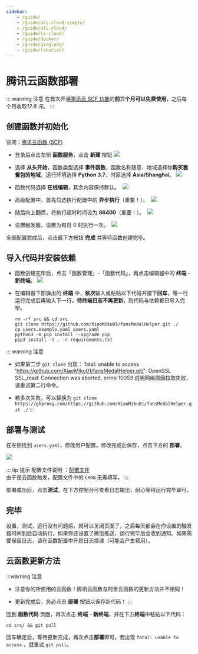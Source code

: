 ```yaml
---
sidebar:
    - /guide/
    - /guide/ali-cloud-simple/
    - /guide/ali-cloud/
    - /guide/tx-cloud/
    - /guide/docker/
    - /guide/qinglong/
    - /guide/location/
---
```


# 腾讯云函数部署

::: warning 注意
在首次开通[腾讯云 SCF 功能](https://cloud.tencent.com/product/scf)的**前三个月可以免费使用**，之后每个月收取*12.8 元*。
:::

## 创建函数并初始化

官网：[腾讯云函数 (SCF)](https://console.cloud.tencent.com/scf/list)

- 登录后点击左侧 **函数服务**，点击 **新建** 按钮
  ![](../images/tx-cloud/img1.png)

- 选择 **从头开始**，函数类型选择 **事件函数**，函数名称随意，地域选择你**购买套餐包的地域**，运行环境选择 **Python 3.7**，时区选择 **Asia/Shanghai**。
​ ![](../images/tx-cloud/img2.png)

- 函数代码选择 **在线编辑**，其余内容保持默认。
​ ![](../images/tx-cloud/img3.png)

- 高级配置中，首先勾选执行配置中的 **异步执行**（重要！）。
​ ![](../images/tx-cloud/img4.png)

- 随后向上翻页，将执行超时时间设为 **86400**（重要！）。
​ ![](../images/tx-cloud/img5.png)

- 设置触发器，设置为每日 0 时执行一次。
​ ![](../images/tx-cloud/img6.png)

全部配置完成后，点击最下方按钮 **完成** 并等待函数创建完毕。

## 导入代码并安装依赖

- 函数创建完毕后，点击「函数管理」-「函数代码」，再点击编辑器中的 **终端** - **新终端**。
![](../images/tx-cloud/img7.png)

- 在编辑器下部弹出的 **终端** 中，**依次**输入或粘贴以下代码并按下**回车**，等一行运行完成后再输入下一行。**待终端日志不再更新**，则代码与依赖都已导入完毕。

    ```shell
    rm -rf src && cd src
    git clone https://github.com/XiaoMiku01/fansMedalHelper.git ./
    cp users.example.yaml users.yaml
    python3 -m pip install --upgrade pip
    pip3 install -t . -r requirements.txt
    ```

::: warning 注意

- 如果第二步 `git clone` 出现：
    fatal: unable to access 'https://github.com/XiaoMiku01/fansMedalHelper.git/': OpenSSL SSL_read: Connection was aborted, errno 10053
    说明网络原因拉取失败，请重试第二行命令。

- 若多次失败，可以替换为 `git clone https://ghproxy.com/https://github.com/XiaoMiku01/fansMedalHelper.git ./`
:::

## 部署与测试

在左侧找到 `users.yaml`，修改用户配置，修改完成后保存，点击下方的 **部署**。

​![](../images/tx-cloud/img8.png)

::: tip 提示
配置文件说明 ：[配置文件](./#配置文件说明-users-yaml)  
由于是云函数触发，配置文件中的 `CRON` 无需填写。
:::

部署成功后，点击**测试**，在下方控制台可查看日志输出，耐心等待运行完毕即可。

## 完毕

设置，测试，运行没有问题后，就可以关闭页面了，之后每天都会在你设置的触发器时间到后自动执行。如果你还设置了微信推送，运行完毕后会收到通知。如果需要保留日志，请在函数配置中开启日志投递（可能会产生费用）。

## 云函数更新方法

:::warning 注意

- 注意你的所使用的云函数！腾讯云函数与阿里云函数的更新方法并不相同！

- 更新完成后，务必点击 **部署** 按钮以保存新代码！
:::

回到 **函数代码** 页面，再次点击 **终端** - **新终端**，并在下方**终端**中粘贴以下代码：

```shell
cd src/ && git pull
```

回车确定后，等待更新完成，再次点击**部署**即可。若出现 `fatal: unable to access` ，就重试 `git pull`。

